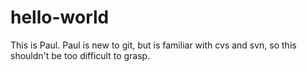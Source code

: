 # hello-world


This is Paul.  Paul is new to git, but is familiar with cvs and svn, so this shouldn't be too difficult to grasp.
